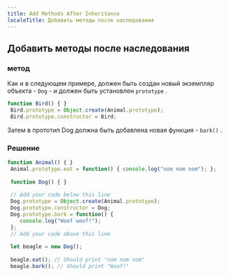 ```yaml
---
title: Add Methods After Inheritance
localeTitle: Добавить методы после наследования
---
```

## Добавить методы после наследования

### метод

Как и в следующем примере, должен быть создан новый экземпляр объекта - `Dog` - и должен быть установлен `prototype` .

```javascript
function Bird() { } 
 Bird.prototype = Object.create(Animal.prototype); 
 Bird.prototype.constructor = Bird; 
```

Затем в прототип Dog должна быть добавлена ​​новая функция - `bark()` .

### Решение

```javascript
function Animal() { } 
 Animal.prototype.eat = function() { console.log("nom nom nom"); }; 
 
 function Dog() { } 
 
 // Add your code below this line 
 Dog.prototype = Object.create(Animal.prototype); 
 Dog.prototype.constructor = Dog; 
 Dog.prototype.bark = function() { 
    console.log("Woof woof!"); 
 }; 
 // Add your code above this line 
 
 let beagle = new Dog(); 
 
 beagle.eat(); // Should print "nom nom nom" 
 beagle.bark(); // Should print "Woof!" 

```